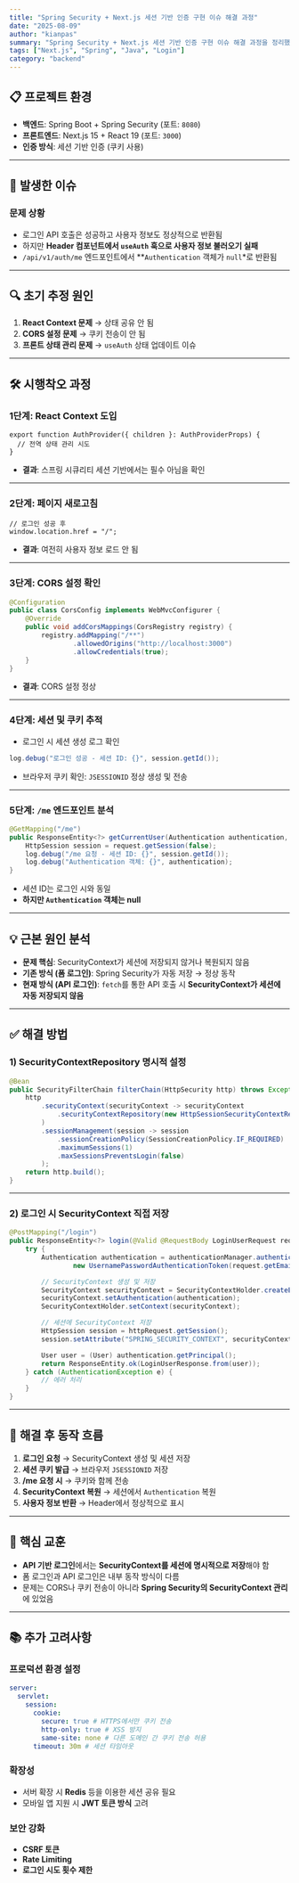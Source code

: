 ```yaml
---
title: "Spring Security + Next.js 세션 기반 인증 구현 이슈 해결 과정"
date: "2025-08-09"
author: "kianpas"
summary: "Spring Security + Next.js 세션 기반 인증 구현 이슈 해결 과정을 정리했습니다."
tags: ["Next.js", "Spring", "Java", "Login"]
category: "backend"
---
```


## 📋 프로젝트 환경

- **백엔드**: Spring Boot + Spring Security (포트: `8080`)
- **프론트엔드**: Next.js 15 + React 19 (포트: `3000`)
- **인증 방식**: 세션 기반 인증 (쿠키 사용)

---

## 🚨 발생한 이슈

### 문제 상황

- 로그인 API 호출은 성공하고 사용자 정보도 정상적으로 반환됨
- 하지만 **Header 컴포넌트에서 `useAuth` 훅으로 사용자 정보 불러오기 실패**
- `/api/v1/auth/me` 엔드포인트에서 \**`Authentication` 객체가 `null`*로 반환됨

---

## 🔍 초기 추정 원인

1. **React Context 문제** → 상태 공유 안 됨
2. **CORS 설정 문제** → 쿠키 전송이 안 됨
3. **프론트 상태 관리 문제** → `useAuth` 상태 업데이트 이슈

---

## 🛠 시행착오 과정

### 1단계: React Context 도입

```tsx
export function AuthProvider({ children }: AuthProviderProps) {
  // 전역 상태 관리 시도
}
```

- **결과**: 스프링 시큐리티 세션 기반에서는 필수 아님을 확인

---

### 2단계: 페이지 새로고침

```tsx
// 로그인 성공 후
window.location.href = "/";
```

- **결과**: 여전히 사용자 정보 로드 안 됨

---

### 3단계: CORS 설정 확인

```java
@Configuration
public class CorsConfig implements WebMvcConfigurer {
    @Override
    public void addCorsMappings(CorsRegistry registry) {
        registry.addMapping("/**")
                .allowedOrigins("http://localhost:3000")
                .allowCredentials(true);
    }
}

```

- **결과**: CORS 설정 정상

---

### 4단계: 세션 및 쿠키 추적

- 로그인 시 세션 생성 로그 확인

```java
log.debug("로그인 성공 - 세션 ID: {}", session.getId());

```

- 브라우저 쿠키 확인: `JSESSIONID` 정상 생성 및 전송

---

### 5단계: `/me` 엔드포인트 분석

```java
@GetMapping("/me")
public ResponseEntity<?> getCurrentUser(Authentication authentication, HttpServletRequest request) {
    HttpSession session = request.getSession(false);
    log.debug("/me 요청 - 세션 ID: {}", session.getId());
    log.debug("Authentication 객체: {}", authentication);
}

```

- 세션 ID는 로그인 시와 동일
- **하지만 `Authentication` 객체는 null**

---

## 💡 근본 원인 분석

- **문제 핵심**: SecurityContext가 세션에 저장되지 않거나 복원되지 않음
- **기존 방식 (폼 로그인)**: Spring Security가 자동 저장 → 정상 동작
- **현재 방식 (API 로그인)**: `fetch`를 통한 API 호출 시 **SecurityContext가 세션에 자동 저장되지 않음**

---

## ✅ 해결 방법

### 1) SecurityContextRepository 명시적 설정

```java
@Bean
public SecurityFilterChain filterChain(HttpSecurity http) throws Exception {
    http
        .securityContext(securityContext -> securityContext
            .securityContextRepository(new HttpSessionSecurityContextRepository())
        )
        .sessionManagement(session -> session
            .sessionCreationPolicy(SessionCreationPolicy.IF_REQUIRED)
            .maximumSessions(1)
            .maxSessionsPreventsLogin(false)
        );
    return http.build();
}

```

---

### 2) 로그인 시 SecurityContext 직접 저장

```java
@PostMapping("/login")
public ResponseEntity<?> login(@Valid @RequestBody LoginUserRequest request, HttpServletRequest httpRequest) {
    try {
        Authentication authentication = authenticationManager.authenticate(
                new UsernamePasswordAuthenticationToken(request.getEmail(), request.getPassword()));

        // SecurityContext 생성 및 저장
        SecurityContext securityContext = SecurityContextHolder.createEmptyContext();
        securityContext.setAuthentication(authentication);
        SecurityContextHolder.setContext(securityContext);

        // 세션에 SecurityContext 저장
        HttpSession session = httpRequest.getSession();
        session.setAttribute("SPRING_SECURITY_CONTEXT", securityContext);

        User user = (User) authentication.getPrincipal();
        return ResponseEntity.ok(LoginUserResponse.from(user));
    } catch (AuthenticationException e) {
        // 에러 처리
    }
}

```

---

## 🎯 해결 후 동작 흐름

1. **로그인 요청** → SecurityContext 생성 및 세션 저장
2. **세션 쿠키 발급** → 브라우저 `JSESSIONID` 저장
3. **/me 요청 시** → 쿠키와 함께 전송
4. **SecurityContext 복원** → 세션에서 `Authentication` 복원
5. **사용자 정보 반환** → Header에서 정상적으로 표시

---

## 📌 핵심 교훈

- **API 기반 로그인**에서는 **SecurityContext를 세션에 명시적으로 저장**해야 함
- 폼 로그인과 API 로그인은 내부 동작 방식이 다름
- 문제는 CORS나 쿠키 전송이 아니라 **Spring Security의 SecurityContext 관리**에 있었음

---

## 📚 추가 고려사항

### 프로덕션 환경 설정

```yaml
server:
  servlet:
    session:
      cookie:
        secure: true # HTTPS에서만 쿠키 전송
        http-only: true # XSS 방지
        same-site: none # 다른 도메인 간 쿠키 전송 허용
      timeout: 30m # 세션 타임아웃
```

### 확장성

- 서버 확장 시 **Redis** 등을 이용한 세션 공유 필요
- 모바일 앱 지원 시 **JWT 토큰 방식** 고려

### 보안 강화

- **CSRF 토큰**
- **Rate Limiting**
- **로그인 시도 횟수 제한**
